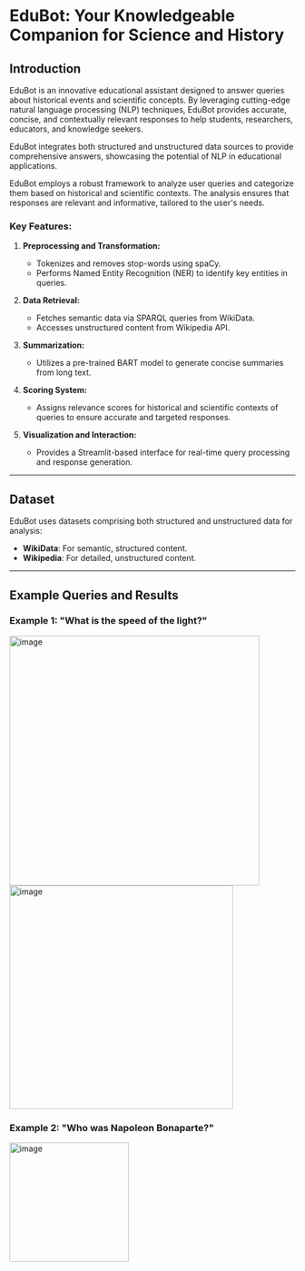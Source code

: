 # EduBot: Your Knowledgeable Companion for Science and History

## Introduction

EduBot is an innovative educational assistant designed to answer queries about historical events and scientific concepts. By leveraging cutting-edge natural language processing (NLP) techniques, EduBot provides accurate, concise, and contextually relevant responses to help students, researchers, educators, and knowledge seekers.

EduBot integrates both structured and unstructured data sources to provide comprehensive answers, showcasing the potential of NLP in educational applications.

EduBot employs a robust framework to analyze user queries and categorize them based on historical and scientific contexts. The analysis ensures that responses are relevant and informative, tailored to the user's needs.

### Key Features:

1. **Preprocessing and Transformation:**
   - Tokenizes and removes stop-words using spaCy.
   - Performs Named Entity Recognition (NER) to identify key entities in queries.

2. **Data Retrieval:**
   - Fetches semantic data via SPARQL queries from WikiData.
   - Accesses unstructured content from Wikipedia API.

3. **Summarization:**
   - Utilizes a pre-trained BART model to generate concise summaries from long text.

4. **Scoring System:**
   - Assigns relevance scores for historical and scientific contexts of queries to ensure accurate and targeted responses.

5. **Visualization and Interaction:**
   - Provides a Streamlit-based interface for real-time query processing and response generation.

---

## Dataset

EduBot uses datasets comprising both structured and unstructured data for analysis:

- **WikiData**: For semantic, structured content.
- **Wikipedia**: For detailed, unstructured content.



---

## Example Queries and Results

### Example 1: "What is the speed of the light?"
 

 <img width="440" alt="image" src="https://github.com/user-attachments/assets/feefd73c-236f-467a-aca9-000480f9d8ea">




<img width="394" alt="image" src="https://github.com/user-attachments/assets/963814b8-0c0c-499c-98d7-41ed00c4728a">

 





### Example 2: "Who was Napoleon Bonaparte?"




<img width="210" alt="image" src="https://github.com/user-attachments/assets/823b0059-df1e-4c0f-a89a-7a9d1da786fc">





